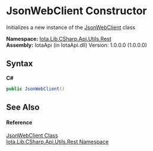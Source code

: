 # JsonWebClient Constructor 
 

Initializes a new instance of the <a href="T_Iota_Lib_CSharp_Api_Utils_Rest_JsonWebClient">JsonWebClient</a> class

**Namespace:**&nbsp;<a href="N_Iota_Lib_CSharp_Api_Utils_Rest">Iota.Lib.CSharp.Api.Utils.Rest</a><br />**Assembly:**&nbsp;IotaApi (in IotaApi.dll) Version: 1.0.0.0 (1.0.0.0)

## Syntax

**C#**<br />
``` C#
public JsonWebClient()
```


## See Also


#### Reference
<a href="T_Iota_Lib_CSharp_Api_Utils_Rest_JsonWebClient">JsonWebClient Class</a><br /><a href="N_Iota_Lib_CSharp_Api_Utils_Rest">Iota.Lib.CSharp.Api.Utils.Rest Namespace</a><br />